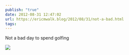 ```yaml
---
publish: "true"
date: 2012-08-31 12:47:02
url: https://ericmwalk.blog/2012/08/31/not-a-bad.html
tags: 
---
```


Not a bad day to spend golfing

![](https://ericmwalk.blog/uploads/2022/e10a34d710.jpg)